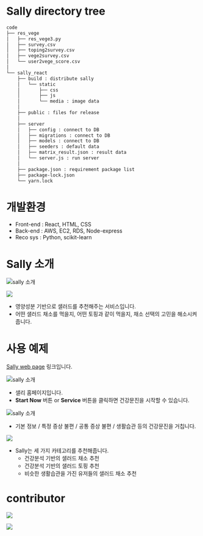 # Sally directory tree

```bash
code
├── res_vege
│   ├── res_vege3.py
│   ├── survey.csv
│   ├── toping2survey.csv
│   ├── vege2survey.csv
│   └── user2vege_score.csv
│   
└── sally_react
    ├── build : distribute sally
    │   └── static
    │       ├── css
    │       ├── js
    │       └── media : image data
    │
    ├── public : files for release
    │
    ├── server
    │   ├── config : connect to DB
    │   ├── migrations : connect to DB
    │   ├── models : connect to DB
    │   ├── seeders : default data
    │   ├── matrix_result.json : result data
    │   └── server.js : run server
    │
    ├── package.json : requirement package list
    ├── package-lock.json
    └── yarn.lock
```



# 개발환경

- Front-end : React, HTML, CSS
- Back-end : AWS, EC2, RDS, Node-express
- Reco sys : Python, scikit-learn



# Sally 소개

![sally 소개](./readme_img/sally.PNG)

![](.\readme_img\sally_info.PNG)

- 영양성분 기반으로 샐러드를 추천해주는 서비스입니다.
- 어떤 샐러드 채소를 먹을지, 어떤 토핑과 같이 먹을지, 채소 선택의 고민을 해소시켜 줍니다.



# 사용 예제

[Sally web page](http://sallysalad.shop) 링크입니다.

![sally 소개](./readme_img/sally_web.PNG)

- 샐리 홈페이지입니다.
- **Start Now** 버튼 or **Service** 버튼을 클릭하면 건강문진을 시작할 수 있습니다.



![sally 소개](./readme_img/sally_survey.PNG)

- 기본 정보 / 특정 증상 불편 / 공통 증상 불편 / 생활습관 등의 건강문진을 거칩니다.

![](.\readme_img\sally_result.PNG)

- Sally는 세 가지 카테고리를 추천해줍니다.
  - 건강분석 기반의 샐러드 채소 추천
  - 건강분석 기반의 샐러드 토핑 추천
  - 비슷한 생활습관을 가진 유저들의 샐러드 채소 추천



# contributor

![](.\readme_img\member.PNG)

![](C:\Users\ja036\Desktop\sally\readme_img\gather.png)